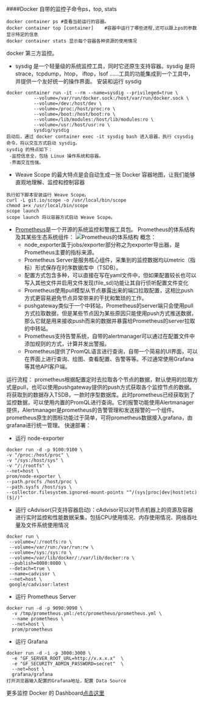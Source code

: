 ####Docker 自带的监控子命令ps，top, stats
```
docker container ps	#查看当前运行的容器。
docker container top [container]	#容器中运行了哪些进程,还可以跟上ps的参数显示特定的信息
docker container stats 显示每个容器各种资源的使用情况
```
docker 第三方监控。
- sysdig 是一个轻量级的系统监控工具，同时它还原生支持容器。sysdig 是将strace，tcpdump，htop， iftop，lsof ......工具的功能集成到一个工具中，并提供一个友好统一的操作界面。
安装和运行 sysdig
```
docker container run -it --rm --name=sysdig --privileged=true \
          --volume=/var/run/docker.sock:/host/var/run/docker.sock \
          --volume=/dev:/host/dev \
          --volume=/proc:/host/proc:ro \
          --volume=/boot:/host/boot:ro \
          --volume=/lib/modules:/host/lib/modules:ro \
          --volume=/usr:/host/usr:ro \
          sysdig/sysdig
启动后，通过 docker container exec -it sysdig bash 进入容器，执行 csysdig 命令，将以交互方式启动 sysdig。
sysdig 的特点如下：
 -监控信息全，包括 Linux 操作系统和容器。
 -界面交互性强。
```
- Weave Scope 的最大特点是会自动生成一张 Docker 容器地图，让我们能够直观地理解、监控和控制容器
```
执行如下脚本安装运行 Weave Scope。
curl -L git.io/scope -o /usr/local/bin/scope
chmod a+x /usr/local/bin/scope
scope launch
scope launch 将以容器方式启动 Weave Scope。
```
- [Prometheus](https://prometheus.io/docs/introduction/overview/)是一个开源的系统监控和警报工具包。
Prometheus的体系结构及其某些生态系统组件：
![Prometheus的体系结构](https://prometheus.io/assets/architecture.png)
概念：
	- node_exporter属于jobs/exporter部分称之为exporter导出器，是Prometheus主要的指标来源。
	- Prometheus Server是服务核心组件，采集到的监控数据均以metric（指标）形式保存在时序数据库中（TSDB）。
	- 配置方式包含多种，可以直接在写在yaml文件中，但如果配置较长也可以写入其他文件并启用文件发现(file_sd)功能让其自行侦听配置文件变化
	- Prometheus使用pull模型从节点暴露出来的端口拉取配置，这相比push方式更容易避免节点异常带来的干扰和繁琐的工作。
	- pushgateway类似于一个中转站，Prometheus的server端只会使用pull方式拉取数据，但是某些节点因为某些原因只能使用push方式推送数据，那么它就是用来接收push而来的数据并暴露给Prometheus的server拉取的中转站。
	- Prometheus支持告警系统，自带的alertmanager可以通过在配置文件中添加规则的方式，计算并发出警报。
	- Prometheus提供了PromQL语言进行查询，自带一个简易的UI界面，可以在界面上进行查询、绘图、查看配置、告警等等。不过通常使用Grafana等其他API客户端。
	
 运行流程：
prometheus根据配置定时去拉取各个节点的数据，默认使用的拉取方式是pull，也可以使用pushgateway提供的push方式获取各个监控节点的数据。将获取到的数据存入TSDB，一款时序型数据库。此时prometheus已经获取到了监控数据，可以使用内置的PromQL进行查询。它的报警功能使用Alertmanager提供，Alertmanager是prometheus的告警管理和发送报警的一个组件。prometheus原生的图标功能过于简单，可将prometheus数据接入grafana，由grafana进行统一管理。
快速部署：
  - 运行 node-exporter
  ```
docker run -d -p 9100:9100 \
  -v "/proc:/host/proc" \
  -v "/sys:/host/sys" \
  -v "/:/rootfs" \
  --net=host \
  prom/node-exporter \
  --path.procfs /host/proc \
  --path.sysfs /host/sys \
  --collector.filesystem.ignored-mount-points "^/(sys|proc|dev|host|etc)($|/)"
```
 - 运行 cAdvisor(只支持容器启动)：cAdvisor可以对节点机器上的资源及容器进行实时监控和性能数据采集，包括CPU使用情况、内存使用情况、网络吞吐量及文件系统使用情况
 ```
docker run \
  --volume=/:/rootfs:ro \
  --volume=/var/run:/var/run:rw \
  --volume=/sys:/sys:ro \
  --volume=/var/lib/docker/:/var/lib/docker:ro \
  --publish=8080:8080 \
  --detach=true \
  --name=cadvisor \
  --net=host \
  google/cadvisor:latest
```
 - 运行 Prometheus Server
```
docker run -d -p 9090:9090 \
  -v /tmp/prometheus.yml:/etc/prometheus/prometheus.yml \
  --name prometheus \
  --net=host \
  prom/prometheus
```
 - 运行 Grafana
```
docker run -d -i -p 3000:3000 \
  -e "GF_SERVER_ROOT_URL=http://x.x.x.x"  \
  -e "GF_SECURITY_ADMIN_PASSWORD=secret"  \
  --net=host \
  grafana/grafana
打开浏览器输入配置的Grafana地址，配置 Data Source
```
更多监控 Docker 的 Dashboard[点击这里](https://grafana.com/grafana/dashboards?dataSource=prometheus&search=docker)
